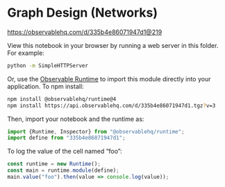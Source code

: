 # Graph Design (Networks)

https://observablehq.com/d/335b4e86071947d1@219

View this notebook in your browser by running a web server in this folder. For
example:

~~~sh
python -m SimpleHTTPServer
~~~

Or, use the [Observable Runtime](https://github.com/observablehq/runtime) to
import this module directly into your application. To npm install:

~~~sh
npm install @observablehq/runtime@4
npm install https://api.observablehq.com/d/335b4e86071947d1.tgz?v=3
~~~

Then, import your notebook and the runtime as:

~~~js
import {Runtime, Inspector} from "@observablehq/runtime";
import define from "335b4e86071947d1";
~~~

To log the value of the cell named “foo”:

~~~js
const runtime = new Runtime();
const main = runtime.module(define);
main.value("foo").then(value => console.log(value));
~~~

